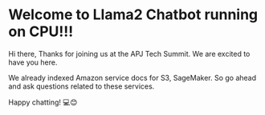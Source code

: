 # Welcome to Llama2 Chatbot running on CPU!!! 

Hi there, Thanks for joining us at the APJ Tech Summit.  We are excited to have you here.  

We already indexed Amazon service docs for S3, SageMaker.  So go ahead and ask questions related to these services.


Happy chatting! 💻😊

